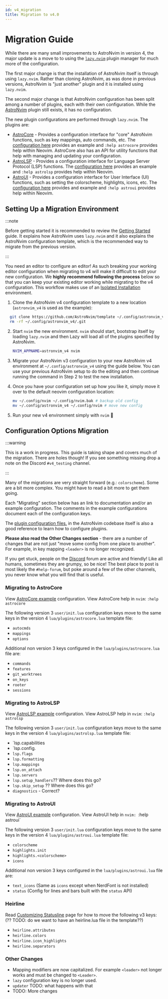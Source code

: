 ```yaml
---
id: v4_migration
title: Migration to v4.0
---
```

# Migration Guide

While there are many small improvements to AstroNvim in version 4, the major update is a move to to using the [`lazy.nvim`](https://github.com/folke/lazy.nvim) plugin manager for much more of the configuration. 

The first major change is that the installation of AstroNvim itself is through using `lazy.nvim`. Rather than cloning AstroNvim, as was done in previous versions, AstroNvim is "just another" plugin and it is installed using `lazy.nvim`.

The second major change is that AstroNvim configuration has been split among a number of plugins, each with their own configuration. While the [AstroNvim](https://github.com/AstroNvim/AstroNvim/tree/v4) plugin still exists, it has no configuration.

The new plugin configurations are performed through `lazy.nvim`. The plugins are:
- [AstroCore](https://github.com/AstroNvim/astrocore) - Provides a configuration interface for "core" AstroNvim functions, such as key mappings, auto commands, etc. The [configuration here](https://github.com/AstroNvim/astrocore#%EF%B8%8F-configuration) provides an example and `:help astrocore` provides help within Neovim. AstroCore also has an API for utility functions that help with managing and updating your configuration.
- [AstroLSP](https://github.com/AstroNvim/astrolsp) - Provides a configuration interface for Language Server Protocol (LSP) functions. The [configuration here](https://github.com/AstroNvim/astrolsp#%EF%B8%8F-configuration) provides an example and `:help astrolsp` provides help within Neovim.
- [AstroUI](https://github.com/AstroNvim/astroui) - Provides a configuration interface for User Interface (UI) functions, such as setting the colorscheme, highlights, icons, etc. The [configuration here](https://github.com/AstroNvim/astroui#%EF%B8%8F-configuration) provides and example and `:help astroui` provides help within Neovim.
## Setting Up a Migration Environment

:::note

Before getting started it is recommended to review the [Getting Started]() guide. It explains how AstroNvim uses `lazy.nvim` and it also explains the AstroNvim configuration template, which is the recommended way to migrate from the previous version.

:::

You need an editor to configure an editor! As such breaking your working editor configuration when migrating to v4 will make it difficult to edit your new configuration. We **highly recommend following the process** below so that you can keep your existing editor working while migrating to the v4 configuration. This workflow makes use of an [Isolated Installation](/reference/alt_install/#isolated-installation) environment.

1. Clone the AstroNvim v4 configuration template to a new location (`astronvim_v4` is used as the example):
```sh
  git clone https://github.com/AstroNvim/template ~/.config/astronvim_v4
  rm -rf ~/.config/astronvim_v4/.git
```

2. Start `nvim` the new environment. `nvim` should start, bootstrap itself by loading `lazy.nvim` and then Lazy will load all of the plugins specified by AstroNvim.

   ```sh
   NVIM_APPNAME=astronvim_v4 nvim
   ```

3. Migrate your AstroNvim v3 configuration to your new AstroNvim v4 environment at `~/.config/astronvim_v4` using the guide below. You can use your previous AstroNvim setup to do the editing and then continue running the command in Step 2 to test the new installation.

4. Once you have your configuration set up how you like it, simply move it over to the default neovim configuration location:

   ```sh
   mv ~/.config/nvim ~/.config/nvim.bak # backup old config
   mv ~/.config/astronvim_v4 ~/.config/nvim # move new config
   ```

5. Run your new v4 environment simply with `nvim` 🎉
## Configuration Options Migration

:::warning

This is a work in progress. This guide is taking shape and covers much of the migration. There are holes though! If you see something missing drop a note on the Discord `#v4_testing` channel.

:::

Many of the migrations are very straight forward (e.g.: `colorscheme`). Some are a bit more complex. You might have to read a bit more to get them going.

Each "Migrating" section below has an link to documentation and/or an example configuration. The comments in the example configurations document each of the configuration keys.

The [plugin configuration files.](https://github.com/AstroNvim/AstroNvim/tree/v4/lua%2Fastronvim%2Fplugins) in the AstroNvim codebase itself is also a good reference to learn how to configure plugins.

**Please also read the Other Changes section** - there are a number of changes that are not just "move some config from one place to another". For example, in key mapping `<leader>` is no longer recognized.

If you get stuck, people on the [Discord](https://discord.astronvim.com/) forum are active and friendly! Like all humans, sometimes they are grumpy, so be nice! The best place to post is most likely the `#help-forum`, but poke around a few of the other channels, you never know what you will find that is useful.
### Migrating to AstroCore

View [AstroCore example](https://github.com/AstroNvim/astrocore/tree/main#%EF%B8%8F-configuration) configuration. View AstroCore help in `nvim`: `:help astrocore`

The following version 3 `user/init.lua` configuration keys move to the same keys in the version 4 `lua/plugins/astrocore.lua` template file:
- `autocmds`
- `mappings`
- `options`

Additional non version 3 keys configured in the `lua/plugins/astrocore.lua` file are:
- `commands`
- `features`
- `git_worktrees`
- `on_keys`
- `rooter`
- `sessions`
### Migrating to AstroLSP

View [AstroLSP example](https://github.com/AstroNvim/astrolsp/tree/main#%EF%B8%8F-configuration) configuration. View AstroLSP help in `nvim`: `:help astrolsp`

The following version 3 `user/init.lua` configuration keys move to the same keys in the version 4 `lua/plugins/astrolsp.lua` template file:
- `lsp.capabilities
- `lsp.config.<lsp>
- `lsp.flags`
- `lsp.formatting`
- `lsp.mappings`
- `lsp.on_attach`
- `lsp.servers`
- `lsp.setup_handlers`?? Where does this go?
- `lsp.skip_setup` ?? Where does this go?
- `diagnostics` - Correct?
### Migrating to AstroUI

View [AstroUI example](https://github.com/AstroNvim/astroui/tree/main#%EF%B8%8F-configuration) configuration. View AstroUI help in `nvim: `:help astroui`

The following version 3 `user/init.lua` configuration keys move to the same keys in the version 4 `lua/plugins/astroui.lua` template file:
- `colorscheme`
- `highlights.init`
- `highlights.<colorscheme>`
- `icons`

Additional non version 3 keys configured in the `lua/plugins/astroui.lua` file are:
- `text_icons` (Same as `icons` except when NerdFont is not installed)
- `status` (Config for lines and bars built with the `status` API)
### Heirline

Read [Customizing Statusline](/recipes/status) page for how to move the following v3 keys: (?? TODO: do we want to have an heirline.lua file in the template??)
- `heirline.attributes`
- `heirline.colors`
- `heirline.icon_highlights`
- `heirline.separators`

### Other Changes
- Mapping modifiers are now capitalized. For example `<leader>` not longer works and must be changed to `<Leader>`.
- `lazy` configuration key is no longer used.
- `updater` TODO: what happens with that
- TODO: More changes
